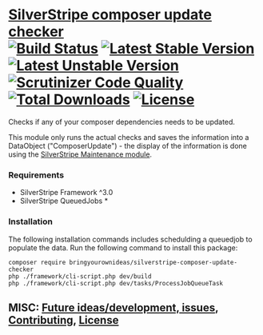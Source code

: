 # [SilverStripe composer update checker](https://github.com/bringyourownideas/silverstripe-composer-update-checker) <br />[![Build Status](https://api.travis-ci.org/bringyourownideas/silverstripe-composer-update-checker.svg?branch=master)](https://travis-ci.org/bringyourownideas/silverstripe-composer-update-checker) [![Latest Stable Version](https://poser.pugx.org/bringyourownideas/silverstripe-composer-update-checker/version.svg)](https://github.com/bringyourownideas/silverstripe-composer-update-checker/releases) [![Latest Unstable Version](https://poser.pugx.org/bringyourownideas/silverstripe-composer-update-checker/v/unstable.svg)](https://packagist.org/packages/bringyourownideas/silverstripe-composer-update-checker) [![Scrutinizer Code Quality](https://img.shields.io/scrutinizer/g/bringyourownideas/silverstripe-composer-update-checker.svg)](https://scrutinizer-ci.com/g/bringyourownideas/silverstripe-composer-update-checker?branch=master) [![Total Downloads](https://poser.pugx.org/bringyourownideas/silverstripe-composer-update-checker/downloads.svg)](https://packagist.org/packages/bringyourownideas/silverstripe-composer-update-checker) [![License](https://poser.pugx.org/bringyourownideas/silverstripe-composer-update-checker/license.svg)](https://github.com/bringyourownideas/silverstripe-composer-update-checker/blob/master/license.md)

Checks if any of your composer dependencies needs to be updated.

This module only runs the actual checks and saves the information into a DataObject ("ComposerUpdate") - the display of the information is done using the [SilverStripe Maintenance module](https://github.com/bringyourownideas/silverstripe-maintenance).

### Requirements

* SilverStripe Framework ^3.0
* SilverStripe QueuedJobs *

### Installation

The following installation commands includes schedulding a queuedjob to populate the data. Run the following command to install this package:

```
composer require bringyourownideas/silverstripe-composer-update-checker
php ./framework/cli-script.php dev/build
php ./framework/cli-script.php dev/tasks/ProcessJobQueueTask
```

## MISC: [Future ideas/development, issues](https://github.com/bringyourownideas/silverstripe-composer-update-checker/issues), [Contributing](https://github.com/bringyourownideas/silverstripe-composer-update-checker/blob/master/CONTRIBUTING.md), [License](https://github.com/bringyourownideas/silverstripe-composer-update-checker/blob/master/license.md)
